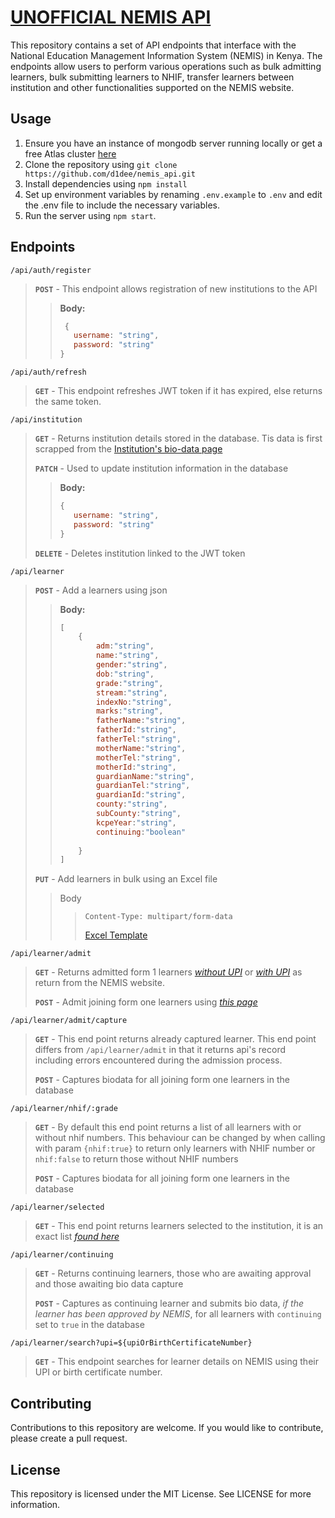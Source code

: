 # **<u>UNOFFICIAL NEMIS API</u>**

This repository contains a set of API endpoints that interface with the National Education
Management Information System (NEMIS) in Kenya. The endpoints allow users to perform various
operations such as bulk admitting learners, bulk submitting learners to NHIF, transfer learners
between institution and other functionalities supported on the NEMIS website.

## **Usage**

1. Ensure you have an instance of mongodb server running locally or get a free Atlas
   cluster [here](https://cloud.mongodb.com)
2. Clone the repository using `git clone https://github.com/d1dee/nemis_api.git`
3. Install dependencies using `npm install`
4. Set up environment variables by renaming `.env.example` to `.env` and edit the .env file to
   include the necessary variables.
5. Run the server using `npm start`.

## **Endpoints**

`/api/auth/register`
> **`POST`** - This endpoint allows registration of new institutions to the API
>
> > **Body:**
> > ```js
> >  {
> >    username: "string",
> >    password: "string"
> > }
> >

`/api/auth/refresh`
> **`GET`** - This endpoint refreshes JWT token if it has expired, else
> returns the same token.

`/api/institution`
> **`GET`** - Returns institution details stored in the database. Tis data is
> first scrapped from
> the  [Institution's bio-data page](http://nemis.education.go.ke/Institution/Institution.aspx)
>
> **`PATCH`** - Used to update institution information in the database
>
> > **Body:**
> > ```js
> > {
> >    username: "string",
> >    password: "string"
> > }
> >
> **`DELETE`** - Deletes institution linked to the JWT token

`/api/learner`

> **`POST`** - Add a learners using json
>
> > **Body:**
> > ```js
> > [
> >     {
> >         adm:"string",
> >         name:"string",
> >         gender:"string",
> >         dob:"string",
> >         grade:"string",
> >         stream:"string",
> >         indexNo:"string",
> >         marks:"string",
> >         fatherName:"string",
> >         fatherId:"string",
> >         fatherTel:"string",
> >         motherName:"string",
> >         motherTel:"string",
> >         motherId:"string",
> >         guardianName:"string",
> >         guardianTel:"string",
> >         guardianId:"string",
> >         county:"string",
> >         subCounty:"string",
> >         kcpeYear:"string",
> >         continuing:"boolean"
> >         
> >     }
> > ]
> **`PUT`** - Add learners in bulk using an Excel file
>
> > Body
> > > `Content-Type: multipart/form-data`
> > >
> > > [Excel Template]()

`/api/learner/admit`
>
> **`GET`** - Returns admitted form 1
> learners [_without UPI_](http://nemis.education.go.ke/Admission/Listlearnersrep.aspx)
> or [_with UPI_](http://nemis.education.go.ke/Learner/Listlearners.aspx) as return from the NEMIS
> website.
>
> **`POST`** - Admit joining form one learners using [_this
page_](http://nemis.education.go.ke/Learner/Studindex.aspx)
>
`/api/learner/admit/capture`
>
> **`GET`** - This end point returns already captured learner. This end point differs from
> `/api/learner/admit` in that it returns api's record including errors encountered during the
> admission process.
>
> **`POST`** - Captures biodata for all joining form one learners in the database
>
>
`/api/learner/nhif/:grade`
>
> **`GET`** - By default this end point returns a list of all learners with or without nhif
> numbers. This behaviour can be changed by when calling with param `{nhif:true}` to return
> only learners with NHIF number or `nhif:false` to return those without NHIF numbers
>
> **`POST`** - Captures biodata for all joining form one learners in the database
>
`/api/learner/selected`
>
> **`GET`** - This end point returns learners selected to the institution, it is an exact list
> [_found here_](http://nemis.education.go.ke/Institution/schoolselectionlist.aspx)

`/api/learner/continuing`
> **`GET`** - Returns continuing learners, those who are awaiting approval and those awaiting bio
> data capture
>
> **`POST`** - Captures as continuing learner and submits bio data, _if the learner has been
> approved by NEMIS_, for all learners with `continuing` set to `true` in the database

`/api/learner/search?upi=${upiOrBirthCertificateNumber}`

> **`GET`** - This endpoint searches for learner details on NEMIS using their UPI or birth
> certificate number.

## Contributing

Contributions to this repository are welcome. If you would like to contribute, please create a pull
request.

## License

This repository is licensed under the MIT License. See LICENSE for more information.
